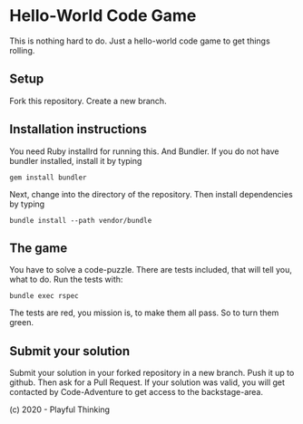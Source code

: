 # Hello-World Code Game

This is nothing hard to do. Just a hello-world code game to get things rolling.

## Setup

Fork this repository. Create a new branch.

## Installation instructions

You need Ruby installrd for running this. And Bundler. If you do not have bundler installed, install it by typing

`gem install bundler`

Next, change into the directory of the repository. Then install dependencies by typing

`bundle install --path vendor/bundle`

## The game

You have to solve a code-puzzle. There are tests included, that will tell you, what to do. Run the tests with:

`bundle exec rspec`

The tests are red, you mission is, to make them all pass. So to turn them green.

## Submit your solution

Submit your solution in your forked repository in a new branch. Push it up to github. Then ask for a Pull Request. If your solution was valid, you will get contacted by Code-Adventure to get access to the backstage-area.

(c) 2020 - Playful Thinking
